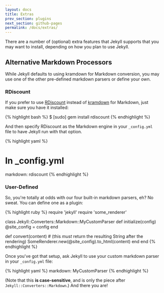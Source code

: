 ```yaml
---
layout: docs
title: Extras
prev_section: plugins
next_section: github-pages
permalink: /docs/extras/
---
```


There are a number of (optional) extra features that Jekyll supports that you
may want to install, depending on how you plan to use Jekyll.

## Alternative Markdown Processors

While Jekyll defaults to using kramdown for Markdown conversion, you may use one
of the other pre-defined markdown parsers or define your own.

### RDiscount

If you prefer to use [RDiscount](http://github.com/rtomayko/rdiscount) instead
of [kramdown](http://kramdown.gettalong.org/) for Markdown, just make sure you have
it installed:

{% highlight bash %}
$ [sudo] gem install rdiscount
{% endhighlight %}

And then specify RDiscount as the Markdown engine in your `_config.yml` file to
have Jekyll run with that option.

{% highlight yaml %}
# In _config.yml
markdown: rdiscount
{% endhighlight %}

### User-Defined

So, you're totally at odds with our four built-in markdown parsers, eh? No
sweat. You can define one as a plugin:

{% highlight ruby %}
require 'jekyll'
require 'some_renderer'

class Jekyll::Converters::Markdown::MyCustomParser
  def initialize(config)
    @site_config = config
  end

  def convert(content)
    # (this _must_ return the resulting String after the rendering)
    SomeRenderer.new(@site_config).to_html(content)
  end
end
{% endhighlight %}

Once you've got that setup, ask Jekyll to use your custom markdown parser in
your `_config.yml` file:

{% highlight yaml %}
markdown: MyCustomParser
{% endhighlight %}

(Note that this **is case-sensitive**, and is only the piece after
`Jekyll::Converters::Markdown`.) And there you are!
